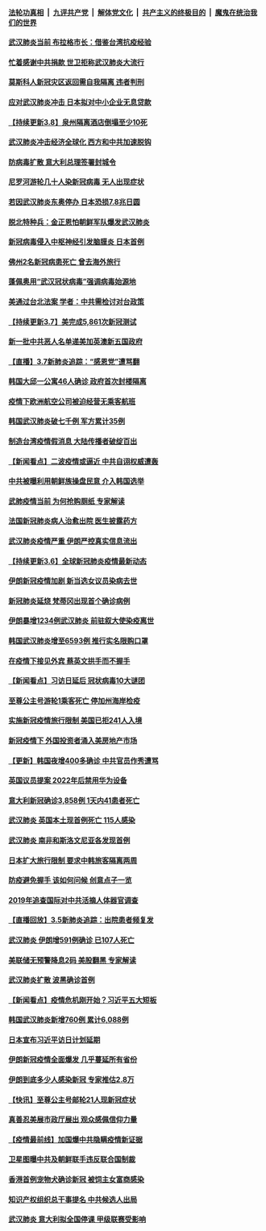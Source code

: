 ####  [法轮功真相](../../../../basic/blob/master/README.md?t=03090227) &nbsp;|&nbsp; [九评共产党](../../../../9ping.md/blob/master/README.md?t=03090227) &nbsp;|&nbsp; [解体党文化](../../../../jtdwh.md/blob/master/README.md?t=03090227)  &nbsp;|&nbsp; [共产主义的终极目的](../../../../gczydzjmd.md/blob/master/README.md?t=03090227) &nbsp;|&nbsp; [魔鬼在统治我们的世界](../../../../mgztzwmdsj.md/blob/master/README.md?t=03090227) 

#### [武汉肺炎当前 布拉格市长：借鉴台湾抗疫经验](../pages/nsc418/n11925089.md?t=03090227) 

#### [忙着感谢中共捐款 世卫拒称武汉肺炎大流行](../pages/nsc418/n11924807.md?t=03090227) 

#### [莫斯科人新冠灾区返回需自我隔离 违者判刑](../pages/nsc418/n11925005.md?t=03090227) 

#### [应对武汉肺炎冲击 日本拟对中小企业无息贷款](../pages/nsc418/n11924980.md?t=03090227) 

#### [【持续更新3.8】泉州隔离酒店倒塌至少10死](../pages/nsc418/n11923562.md?t=03090227) 

#### [武汉肺炎冲击经济全球化 西方和中共加速脱钩](../pages/nsc418/n11908233.md?t=03090227) 

#### [防病毒扩散 意大利总理签署封城令](../pages/nsc418/n11924764.md?t=03090227) 

#### [尼罗河游轮几十人染新冠病毒 无人出现症状](../pages/nsc418/n11924545.md?t=03090227) 

#### [若因武汉肺炎东奥停办 日本恐损7.8兆日圆](../pages/nsc418/n11924477.md?t=03090227) 

#### [脱北特种兵：金正恩怕朝鲜军队爆发武汉肺炎](../pages/nsc418/n11924303.md?t=03090227) 

#### [新冠病毒侵入中枢神经引发脑膜炎 日本首例](../pages/nsc418/n11923761.md?t=03090227) 

#### [佛州2名新冠病患死亡 曾去海外旅行](../pages/nsc418/n11923309.md?t=03090227) 

#### [蓬佩奥用“武汉冠状病毒”强调病毒始源地](../pages/nsc418/n11923252.md?t=03090227) 

#### [美通过台北法案 学者：中共需检讨对台政策](../pages/nsc418/n11922842.md?t=03090227) 

#### [【持续更新3.7】美完成5,861次新冠测试](../pages/nsc418/n11921647.md?t=03090227) 

#### [新一批中共恶人名单递美加英澳新五国政府](../pages/nsc418/n11922727.md?t=03090227) 

#### [【直播】3.7新肺炎追踪：“感恩党”遭骂翻](../pages/nsc418/n11922690.md?t=03090227) 

#### [韩国大邱一公寓46人确诊 政府首次封楼隔离](../pages/nsc418/n11922451.md?t=03090227) 

#### [疫情下欧洲航空公司被迫经营无乘客航班](../pages/nsc418/n11921971.md?t=03090227) 

#### [韩国武汉肺炎破七千例 军方累计35例](../pages/nsc418/n11922051.md?t=03090227) 

#### [制造台湾疫情假消息 大陆传播者破绽百出](../pages/nsc418/n11921050.md?t=03090227) 

#### [【新闻看点】二波疫情或逼近 中共自诩权威遭轰](../pages/nsc418/n11920942.md?t=03090227) 

#### [中共被曝利用朝鲜族操盘民意 介入韩国选举](../pages/nsc418/n11921006.md?t=03090227) 

#### [武肺疫情当前 为何抢购厕纸 专家解读](../pages/nsc418/n11920844.md?t=03090227) 

#### [法国新冠肺炎病人治愈出院 医生披露药方](../pages/nsc418/n11920478.md?t=03090227) 

#### [武汉肺炎疫情严重 伊朗严控真实信息流出](../pages/nsc418/n11920458.md?t=03090227) 

#### [【持续更新3.6】全球新冠肺炎疫情最新动态](../pages/nsc418/n11919043.md?t=03090227) 

#### [伊朗新冠疫情加剧 新当选女议员染病去世](../pages/nsc418/n11920353.md?t=03090227) 

#### [新冠肺炎延烧 梵蒂冈出现首个确诊病例](../pages/nsc418/n11920062.md?t=03090227) 

#### [伊朗暴增1234例武汉肺炎 前驻叙大使染疫离世](../pages/nsc418/n11919807.md?t=03090227) 

#### [韩国武汉肺炎增至6593例 推行实名限购口罩](../pages/nsc418/n11919258.md?t=03090227) 

#### [在疫情下接见外宾 蔡英文拱手而不握手](../pages/nsc418/n11919661.md?t=03090227) 

#### [【新闻看点】习访日延后 冠状病毒10大谜团](../pages/nsc418/n11918067.md?t=03090227) 

#### [至尊公主号游轮1乘客死亡 停加州海岸检疫](../pages/nsc418/n11918653.md?t=03090227) 

#### [实施新冠疫情旅行限制 美国已拒241人入境](../pages/nsc418/n11918515.md?t=03090227) 

#### [新冠疫情下 外国投资者涌入美房地产市场](../pages/nsc418/n11918415.md?t=03090227) 

#### [【更新】韩国夜增400多确诊 中共官员作秀遭骂](../pages/nsc418/n11890652.md?t=03090227) 

#### [英国议员提案 2022年后禁用华为设备](../pages/nsc418/n11918327.md?t=03090227) 

#### [意大利新冠确诊3,858例 1天内41患者死亡](../pages/nsc418/n11918272.md?t=03090227) 

#### [武汉肺炎 英国本土现首例死亡 115人感染](../pages/nsc418/n11917856.md?t=03090227) 

#### [武汉肺炎 南非和斯洛文尼亚各发现首例](../pages/nsc418/n11917775.md?t=03090227) 

#### [日本扩大旅行限制 要求中韩旅客隔离两周](../pages/nsc418/n11917831.md?t=03090227) 

#### [防疫避免握手 该如何问候 创意点子一览](../pages/nsc418/n11917737.md?t=03090227) 

#### [2019年追查国际对中共活摘人体器官调查](../pages/nsc418/n11917733.md?t=03090227) 

#### [【直播回放】3.5新肺炎追踪：出院患者频复发](../pages/nsc418/n11917459.md?t=03090227) 

#### [武汉肺炎 伊朗增591例确诊 已107人死亡](../pages/nsc418/n11917357.md?t=03090227) 

#### [美联储无预警降息2码 美股翻黑 专家解读](../pages/nsc418/n11917095.md?t=03090227) 

#### [武汉肺炎扩散 波黑确诊首例](../pages/nsc418/n11917042.md?t=03090227) 

#### [【新闻看点】疫情危机刚开始？习近平五大短板](../pages/nsc418/n11915146.md?t=03090227) 

#### [韩国武汉肺炎新增760例 累计6,088例](../pages/nsc418/n11916869.md?t=03090227) 

#### [日本宣布习近平访日计划延期](../pages/nsc418/n11916680.md?t=03090227) 

#### [伊朗新冠疫情全面爆发 几乎蔓延所有省份](../pages/nsc418/n11916523.md?t=03090227) 

#### [伊朗到底多少人感染新冠 专家推估2.8万](../pages/nsc418/n11916156.md?t=03090227) 

#### [【快讯】至尊公主号邮轮21人现新冠症状](../pages/nsc418/n11915968.md?t=03090227) 

#### [真善忍美展市政厅展出 观众感佩信仰力量](../pages/nsc418/n11914416.md?t=03090227) 

#### [【疫情最前线】加国爆中共隐瞒疫情新证据](../pages/nsc418/n11915482.md?t=03090227) 

#### [卫星图曝中共及朝鲜联手违反联合国制裁](../pages/nsc418/n11915406.md?t=03090227) 

#### [香港首例宠物犬确诊新冠 被饲主女富商感染](../pages/nsc418/n11915307.md?t=03090227) 

#### [知识产权组织总干事提名 中共候选人出局](../pages/nsc418/n11915273.md?t=03090227) 

#### [武汉肺炎 意大利拟全国停课 甲级联赛受影响](../pages/nsc418/n11914989.md?t=03090227) 

